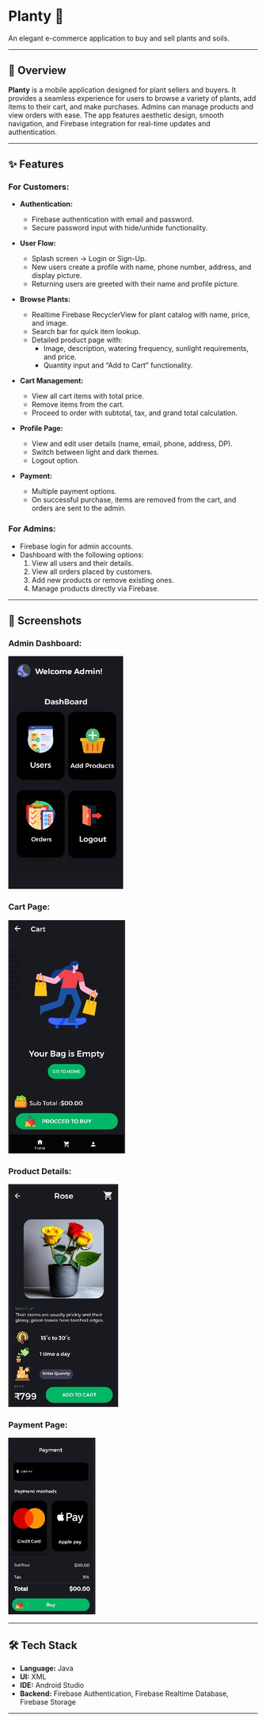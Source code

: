 # Planty 🌱  
An elegant e-commerce application to buy and sell plants and soils.

---

## 🌟 Overview  
**Planty** is a mobile application designed for plant sellers and buyers. It provides a seamless experience for users to browse a variety of plants, add items to their cart, and make purchases. Admins can manage products and view orders with ease. The app features aesthetic design, smooth navigation, and Firebase integration for real-time updates and authentication.

---
## ✨ Features  

### **For Customers:**  
- **Authentication:**  
  - Firebase authentication with email and password.  
  - Secure password input with hide/unhide functionality.  

- **User Flow:**  
  - Splash screen → Login or Sign-Up.  
  - New users create a profile with name, phone number, address, and display picture.  
  - Returning users are greeted with their name and profile picture.  

- **Browse Plants:**  
  - Realtime Firebase RecyclerView for plant catalog with name, price, and image.  
  - Search bar for quick item lookup.  
  - Detailed product page with:  
    - Image, description, watering frequency, sunlight requirements, and price.  
    - Quantity input and “Add to Cart” functionality.  

- **Cart Management:**  
  - View all cart items with total price.  
  - Remove items from the cart.  
  - Proceed to order with subtotal, tax, and grand total calculation.  

- **Profile Page:**  
  - View and edit user details (name, email, phone, address, DP).  
  - Switch between light and dark themes.  
  - Logout option.  

- **Payment:**  
  - Multiple payment options.  
  - On successful purchase, items are removed from the cart, and orders are sent to the admin.  

### **For Admins:**  
- Firebase login for admin accounts.  
- Dashboard with the following options:  
  1. View all users and their details.  
  2. View all orders placed by customers.  
  3. Add new products or remove existing ones.  
  4. Manage products directly via Firebase.  

---
## 📱 Screenshots  
### Admin Dashboard:  
![Admin Dashboard](Admin_DashBaord_Photo.jpg)  

### Cart Page:  
![Cart Page](Cart_Page.jpg)  

### Product Details:  
![Product Details](Detail_Page.jpg)  

### Payment Page:  
![Payment Page](Payment_Page.jpg)  

---
## 🛠️ Tech Stack  
- **Language:** Java  
- **UI:** XML  
- **IDE:** Android Studio  
- **Backend:** Firebase Authentication, Firebase Realtime Database, Firebase Storage  

---
